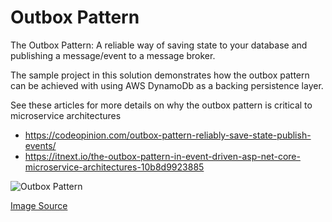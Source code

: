 # Outbox Pattern

The Outbox Pattern: A reliable way of saving state to your database and publishing a message/event to a message broker.

The sample project in this solution demonstrates how the outbox pattern can be achieved with using AWS DynamoDb as a
backing persistence layer.

See these articles for more details on why the outbox pattern is critical to microservice architectures

* https://codeopinion.com/outbox-pattern-reliably-save-state-publish-events/
* https://itnext.io/the-outbox-pattern-in-event-driven-asp-net-core-microservice-architectures-10b8d9923885

![Outbox Pattern](https://miro.medium.com/v2/resize:fit:720/format:webp/1*2XzNHj4sM_IbYyo2hH-Tgw.png "Outbox Pattern")

[Image Source](https://itnext.io/the-outbox-pattern-in-event-driven-asp-net-core-microservice-architectures-10b8d9923885)